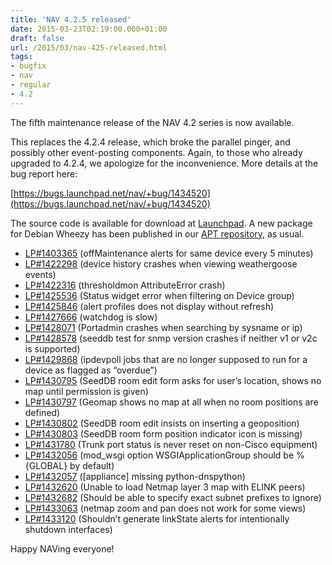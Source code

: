 ```yaml
---
title: 'NAV 4.2.5 released'
date: 2015-03-23T02:19:00.000+01:00
draft: false
url: /2015/03/nav-425-released.html
tags: 
- bugfix
- nav
- regular
- 4.2
---
```


The fifth maintenance release of the NAV 4.2 series is now available.

This replaces the 4.2.4 release, which broke the parallel pinger, and possibly other event-posting components. Again, to those who already upgraded to 4.2.4, we apologize for the inconvenience. More details at the bug report here:

[https://bugs.launchpad.net/nav/+bug/1434520](https://bugs.launchpad.net/nav/+bug/1434520)

The source code is available for download at [Launchpad](https://launchpad.net/nav/4.2/4.2.5). A new package for Debian Wheezy has been published in our [APT repository](https://nav.uninett.no/wiki/nav_on_debian), as usual.

*   [LP#1403365](https://bugs.launchpad.net/nav/+bug/1403365/) (offMaintenance alerts for same device every 5 minutes)
*   [LP#1422298](https://bugs.launchpad.net/nav/+bug/1422298/) (device history crashes when viewing weathergoose events)
*   [LP#1422316](https://bugs.launchpad.net/nav/+bug/1422316/) (thresholdmon AttributeError crash)
*   [LP#1425536](https://bugs.launchpad.net/nav/+bug/1425536/) (Status widget error when filtering on Device group)
*   [LP#1425846](https://bugs.launchpad.net/nav/+bug/1425846/) (alert profiles does not display without refresh)
*   [LP#1427666](https://bugs.launchpad.net/nav/+bug/1427666/) (watchdog is slow)
*   [LP#1428071](https://bugs.launchpad.net/nav/+bug/1428071/) (Portadmin crashes when searching by sysname or ip)
*   [LP#1428578](https://bugs.launchpad.net/nav/+bug/1428578/) (seeddb test for snmp version crashes if neither v1 or v2c is supported)
*   [LP#1429868](https://bugs.launchpad.net/nav/+bug/1429868/) (ipdevpoll jobs that are no longer supposed to run for a device as flagged as “overdue”)
*   [LP#1430795](https://bugs.launchpad.net/nav/+bug/1430795/) (SeedDB room edit form asks for user’s location, shows no map until permission is given)
*   [LP#1430797](https://bugs.launchpad.net/nav/+bug/1430797/) (Geomap shows no map at all when no room positions are defined)
*   [LP#1430802](https://bugs.launchpad.net/nav/+bug/1430802/) (SeedDB room edit insists on inserting a geoposition)
*   [LP#1430803](https://bugs.launchpad.net/nav/+bug/1430803/) (SeedDB room form position indicator icon is missing)
*   [LP#1431780](https://bugs.launchpad.net/nav/+bug/1431780/) (Trunk port status is never reset on non-Cisco equipment)
*   [LP#1432056](https://bugs.launchpad.net/nav/+bug/1432056/) (mod\_wsgi option WSGIApplicationGroup should be %{GLOBAL} by default)
*   [LP#1432057](https://bugs.launchpad.net/nav/+bug/1432057/) (\[appliance\] missing python-dnspython)
*   [LP#1432620](https://bugs.launchpad.net/nav/+bug/1432620/) (Unable to load Netmap layer 3 map with ELINK peers)
*   [LP#1432682](https://bugs.launchpad.net/nav/+bug/1432682/) (Should be able to specify exact subnet prefixes to ignore)
*   [LP#1433063](https://bugs.launchpad.net/nav/+bug/1433063/) (netmap zoom and pan does not work for some views)
*   [LP#1433120](https://bugs.launchpad.net/nav/+bug/1433120/) (Shouldn’t generate linkState alerts for intentionally shutdown interfaces)

Happy NAVing everyone!